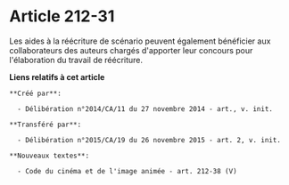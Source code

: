 # Article 212-31

Les aides à la réécriture de scénario peuvent également bénéficier aux collaborateurs des auteurs chargés d'apporter leur
concours pour l'élaboration du travail de réécriture.

**Liens relatifs à cet article**

	**Créé par**:

	  - Délibération n°2014/CA/11 du 27 novembre 2014 - art., v. init.

	**Transféré par**:

	  - Délibération n°2015/CA/19 du 26 novembre 2015 - art. 2, v. init.

	**Nouveaux textes**:

	  - Code du cinéma et de l'image animée - art. 212-38 (V)
